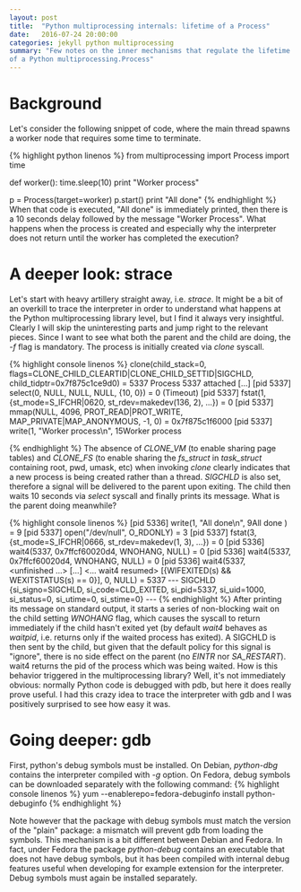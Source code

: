 ```yaml
---
layout: post
title:  "Python multiprocessing internals: lifetime of a Process"
date:   2016-07-24 20:00:00
categories: jekyll python multiprocessing
summary: "Few notes on the inner mechanisms that regulate the lifetime
of a Python multiprocessing.Process"
---
```


Background
=======
Let's consider the following snippet of code, where the main thread spawns
a worker node that requires some time to terminate.

{% highlight python linenos %}
from multiprocessing import Process
import time

def worker():
    time.sleep(10)
    print "Worker process"

p = Process(target=worker)
p.start()
print "All done"
{% endhighlight %}
When that code is executed, "All done" is immediately printed, then there is
a 10 seconds delay followed by the message "Worker Process". What happens when
the process is created and especially why the interpreter does not return until
the worker has completed the execution?

A deeper look: strace
=======
Let's start with heavy artillery straight away, i.e. *strace*. It might be a bit
of an overkill to trace the interpreter in order to understand what happens at
the Python multiprocessing library level, but I find it always very insightful.
Clearly I will skip the uninteresting parts and jump right to the relevant pieces.
Since I want to see what both the parent and the child are doing, the *-f* flag
is mandatory. The process is initially created via *clone* syscall.

{% highlight console linenos %}
clone(child_stack=0, flags=CLONE_CHILD_CLEARTID|CLONE_CHILD_SETTID|SIGCHLD, child_tidptr=0x7f875c1ce9d0) = 5337
Process 5337 attached
[...]
[pid  5337] select(0, NULL, NULL, NULL, {10, 0}) = 0 (Timeout)
[pid  5337] fstat(1, {st_mode=S_IFCHR|0620, st_rdev=makedev(136, 2), ...}) = 0
[pid  5337] mmap(NULL, 4096, PROT_READ|PROT_WRITE, MAP_PRIVATE|MAP_ANONYMOUS, -1, 0) = 0x7f875c1f6000
[pid  5337] write(1, "Worker process\n", 15Worker process

{% endhighlight %}
The absence of *CLONE_VM* (to enable sharing page tables) and *CLONE_FS* (to enable
sharing the *fs_struct*  in *task_struct* containing root, pwd, umask, etc) when
invoking *clone* clearly indicates that a new process is being created rather than a 
thread. *SIGCHLD* is also set, therefore a signal will be delivered to the parent upon 
exiting. The child then waits 10 seconds via *select* syscall and finally prints its 
message. What is the parent doing meanwhile?

{% highlight console linenos %}
[pid  5336] write(1, "All done\n", 9All done
)   = 9
[pid  5337] open("/dev/null", O_RDONLY) = 3
[pid  5337] fstat(3, {st_mode=S_IFCHR|0666, st_rdev=makedev(1, 3), ...}) = 0
[pid  5336] wait4(5337, 0x7ffcf60020d4, WNOHANG, NULL) = 0
[pid  5336] wait4(5337, 0x7ffcf60020d4, WNOHANG, NULL) = 0
[pid  5336] wait4(5337,  <unfinished ...>
[...]
<... wait4 resumed> [{WIFEXITED(s) && WEXITSTATUS(s) == 0}], 0, NULL) = 5337
--- SIGCHLD {si_signo=SIGCHLD, si_code=CLD_EXITED, si_pid=5337, si_uid=1000, si_status=0, si_utime=0, si_stime=0} ---
{% endhighlight %}
After printing its message on standard output, it starts a series of non-blocking
wait on the child setting *WNOHANG* flag, which causes the syscall to return immediately 
if the child hasn't exited yet (by default *wait4* behaves as *waitpid*, i.e. returns
only if the waited process has exited). A SIGCHLD is then sent by the child, but 
given that the default policy for this signal is "ignore", there is no side effect 
on the parent (no *EINTR* nor *SA_RESTART*).  wait4 returns the pid of 
the process which was being waited. How is this behavior
triggered in the multiprocessing library? Well, it's not immediately obvious: normally 
Python code is debugged with pdb, but here it does really prove useful. I had this
crazy idea to trace the interpreter with gdb and I was positively surprised to see
how easy it was.


Going deeper: gdb
=======
First, python's debug symbols must be installed. On Debian,
*python-dbg* contains the interpreter compiled with *-g* option. On Fedora,
debug symbols can be downloaded separately with the following command:
{% highlight console linenos %}
yum --enablerepo=fedora-debuginfo install python-debuginfo
{% endhighlight %}

Note however that the package with debug symbols must match the version of
the "plain" package: a mismatch will prevent gdb from loading the symbols.
This mechanism is a bit different between Debian and Fedora. In fact, under Fedora
the package *python-debug* contains an executable that does not have debug symbols,
but it has been compiled with internal debug features useful when developing for
example extension for the interpreter. Debug symbols must again be installed
separately.

